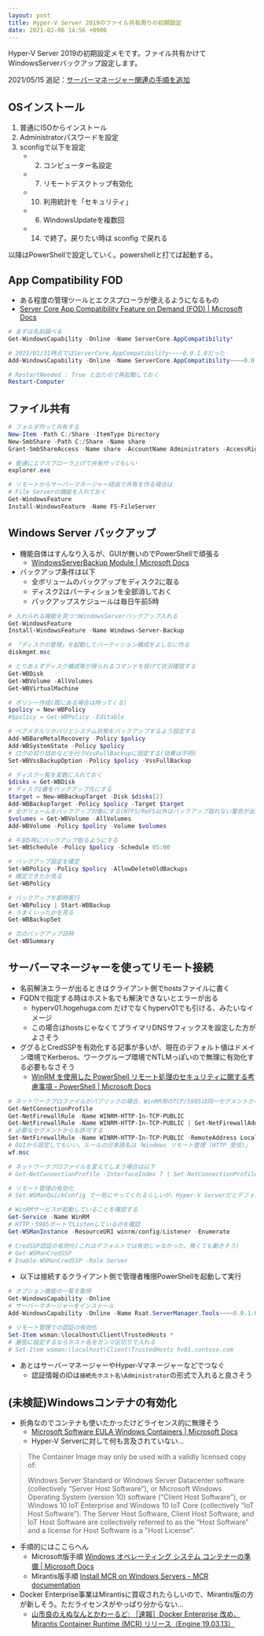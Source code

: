 ```yaml
---
layout: post
title: Hyper-V Server 2019のファイル共有周りの初期設定
date: 2021-02-06 14:56 +0900
---
```

Hyper-V Server 2019の初期設定メモです。ファイル共有かけてWindowsServerバックアップ設定します。

2021/05/15 追記：[サーバーマネージャー関連の手順を追加](https://github.com/maeda577/maeda577.github.io/commit/3bf24245941b1fb29877f5561ae18dd71c58c3b4)

## OSインストール
1. 普通にISOからインストール
1. Administratorパスワードを設定
1. sconfigで以下を設定
    * 2) コンピューター名設定
    * 7) リモートデスクトップ有効化
    * 10) 利用統計を「セキュリティ」
    * 6) WindowsUpdateを複数回
    * 14) で終了。戻りたい時は sconfig で戻れる

以降はPowerShellで設定していく。powershellと打てば起動する。

## App Compatibility FOD
* ある程度の管理ツールとエクスプローラが使えるようになるもの
* [Server Core App Compatibility Feature on Demand (FOD) \| Microsoft Docs](https://docs.microsoft.com/en-us/windows-server/get-started-19/install-fod-19)

``` powershell
# まずは名前調べる
Get-WindowsCapability -Online -Name ServerCore.AppCompatibility*

# 2021/01/31時点ではServerCore.AppCompatibility~~~~0.0.1.0だった
Add-WindowsCapability -Online -Name ServerCore.AppCompatibility~~~~0.0.1.0

# RestartNeeded : True と出たので再起動しておく
Restart-Computer
```

## ファイル共有

``` powershell
# フォルダ作って共有する
New-Item -Path C:/Share -ItemType Directory
New-SmbShare -Path C:/Share -Name share
Grant-SmbShareAccess -Name share -AccountName Administrators -AccessRight Full

# 普通にエクスプローラ上げて共有作ってもいい
explorer.exe

# リモートからサーバーマネージャー経由で共有を作る場合は
# File Serverの機能を入れておく
Get-WindowsFeature
Install-WindowsFeature -Name FS-FileServer
```

## Windows Server バックアップ
* 機能自体はすんなり入るが、GUIが無いのでPowerShellで頑張る
    * [WindowsServerBackup Module \| Microsoft Docs](https://docs.microsoft.com/en-us/powershell/module/windowserverbackup/?view=winserver2012r2-ps)
* バックアップ条件は以下
    * 全ボリュームのバックアップをディスク2に取る
    * ディスク2はパーティションを全部消しておく
    * バックアップスケジュールは毎日午前5時

``` powershell
# 入れられる機能を見つつWindowsServerバックアップ入れる
Get-WindowsFeature
Install-WindowsFeature -Name Windows-Server-Backup

# 「ディスクの管理」を起動してパーティション構成をよしなに作る
diskmgmt.msc

# とりあえずディスク構成等が得られるコマンドを投げて状況確認する
Get-WBDisk
Get-WBVolume -AllVolumes
Get-WBVirtualMachine

# ポリシー作成(既にある場合は持ってくる)
$policy = New-WBPolicy
#$policy = Get-WBPolicy -Editable

# ベアメタルリカバリとシステム状態をバックアップするよう設定する
Add-WBBareMetalRecovery -Policy $policy
Add-WBSystemState -Policy $policy
# ログの切り詰めなどを行うVssFullBackupに設定する(効果は不明)
Set-WBVssBackupOption -Policy $policy -VssFullBackup

# ディスク一覧を変数に入れておく
$disks = Get-WBDisk
# ディスク2番をバックアップ先にする
$target = New-WBBackupTarget -Disk $disks[2]
Add-WBBackupTarget -Policy $policy -Target $target
# 全ボリュームをバックアップ対象にする(NTFS/ReFS以外はバックアップ取れない警告が出るが気にしない)
$volumes = Get-WBVolume -AllVolumes
Add-WBVolume -Policy $policy -Volume $volumes

# 午前5時にバックアップ取るようにする
Set-WBSchedule -Policy $policy -Schedule 05:00

# バックアップ設定を確定
Set-WBPolicy -Policy $policy -AllowDeleteOldBackups
# 確定できたか見る
Get-WBPolicy

# バックアップを即時実行
Get-WBPolicy | Start-WBBackup
# うまくいったかを見る
Get-WBBackupSet

# 次のバックアップ日時
Get-WBSummary
```

## サーバーマネージャーを使ってリモート接続
* 名前解決エラーが出るときはクライアント側でhostsファイルに書く
* FQDNで指定する時はホスト名でも解決できないとエラーが出る
    * hyperv01.hogehuga.com だけでなくhyperv01でも引ける、みたいなイメージ
    * この場合はhostsじゃなくてプライマリDNSサフィックスを設定した方がよさそう
* ググるとCredSSPを有効化する記事が多いが、現在のデフォルト値はドメイン環境でKerberos、ワークグループ環境でNTLMっぽいので無理に有効化する必要もなさそう
    * [WinRM を使用した PowerShell リモート処理のセキュリティに関する考慮事項 - PowerShell \| Microsoft Docs](https://docs.microsoft.com/ja-jp/powershell/scripting/learn/remoting/winrmsecurity?view=powershell-7.1)

``` powershell
# ネットワークプロファイルがパブリックの場合、WinRM用のTCP/5985は同一セグメントからしか繋がらない
Get-NetConnectionProfile
Get-NetFirewallRule -Name WINRM-HTTP-In-TCP-PUBLIC
Get-NetFirewallRule -Name WINRM-HTTP-In-TCP-PUBLIC | Get-NetFirewallAddressFilter
# 必要なセグメントからも許可する
Set-NetFirewallRule -Name WINRM-HTTP-In-TCP-PUBLIC -RemoteAddress LocalSubnet,172.16.0.0/255.240.0.0,192.168.0.0/255.255.0.0
# GUIから設定してもいい。ルールの日本語名は「Windows リモート管理 (HTTP 受信)」
wf.msc

# ネットワークプロファイルを変えてしまう場合は以下
# Get-NetConnectionProfile -InterfaceIndex 7 | Set-NetConnectionProfile -NetworkCategory Private

# リモート管理の有効化
# Set-WSManQuickConfig で一気にやってくれるらしいが、Hyper-V Serverだとデフォルトで有効化されいるっぽい

# WinRMサービスが起動していることを確認する
Get-Service -Name WinRM
# HTTP・5985ポートでListenしているのを確認
Get-WSManInstance -ResourceURI winrm/config/Listener -Enumerate

# CredSSP認証の有効化(これはデフォルトでは有効じゃなかった。無くても動きそう)
# Get-WSManCredSSP
# Enable-WSManCredSSP -Role Server
```

* 以下は接続するクライアント側で管理者権限PowerShellを起動して実行

``` powershell
# オプション機能の一覧を取得
Get-WindowsCapability -Online
# サーバーマネージャーをインストール
Add-WindowsCapability -Online -Name Rsat.ServerManager.Tools~~~~0.0.1.0

# リモート管理での認証の有効化
Set-Item wsman:\localhost\Client\TrustedHosts *
# 厳密に設定するならホスト名をカンマ区切りで入れる
# Set-Item wsman:\localhost\Client\TrustedHosts hv01.contoso.com
```

* あとはサーバーマネージャーやHyper-Vマネージャーなどでつなぐ
    * 認証情報のIDは`接続先ホスト名\Administrator`の形式で入れると良さそう

## (未検証)Windowsコンテナの有効化
* 折角なのでコンテナも使いたかったけどライセンス的に無理そう
    * [Microsoft Software EULA Windows Containers \| Microsoft Docs](https://docs.microsoft.com/ja-jp/virtualization/windowscontainers/images-eula)
    * Hyper-V Serverに対して何も言及されていない…

> The Container Image may only be used with a validly licensed copy of:
>
> Windows Server Standard or Windows Server Datacenter software (collectively “Server Host Software”), or Microsoft Windows Operating System (version 10) software (“Client Host Software”), or Windows 10 IoT Enterprise and Windows 10 IoT Core (collectively “IoT Host Software”). The Server Host Software, Client Host Software, and IoT Host Software are collectively referred to as the “Host Software” and a license for Host Software is a "Host License".

* 手順的にはここらへん
    * Microsoft版手順 [Windows オペレーティング システム コンテナーの準備 \| Microsoft Docs](https://docs.microsoft.com/ja-jp/virtualization/windowscontainers/quick-start/set-up-environment?tabs=Windows-Server)
    * Mirantis版手順 [Install MCR on Windows Servers - MCR documentation](https://docs.mirantis.com/mcr/20.10/install/mcr-windows.html)
* Docker Enterprise事業はMirantisに買収されたらしいので、Mirantis版の方が新しそう。ただライセンスがやっぱり分からない…
    * [山市良のえぬなんとかわーるど: ［速報］Docker Enterprise 改め、Mirantis Container Runtime (MCR) リリース（Engine 19.03.13）](https://yamanxworld.blogspot.com/2020/11/docker-enterprise-mirantis-container.html)
